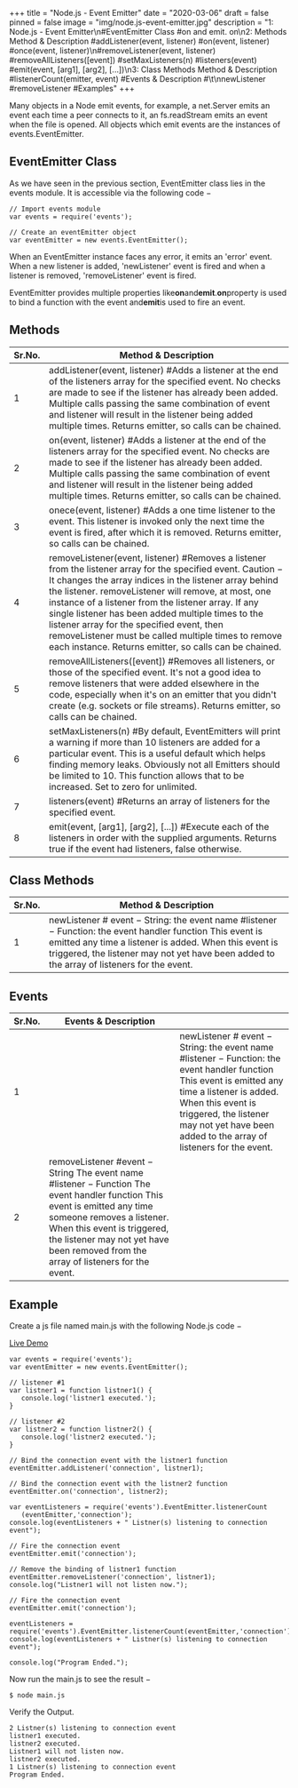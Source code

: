 +++
title = "Node.js - Event Emitter"
date = "2020-03-06"
draft = false
pinned = false
image = "img/node.js-event-emitter.jpg"
description = "1: Node.js - Event Emitter\n#EventEmitter Class  #on and emit. on\n2: Methods Method & Description  #addListener(event, listener) #on(event, listener) #once(event, listener)\n#removeListener(event, listener)  #removeAllListeners([event]) #setMaxListeners(n)  #listeners(event) #emit(event, [arg1], [arg2], [...])\n3: Class Methods Method & Description #listenerCount(emitter, event)  #Events & Description #\t\nnewListener  #removeListener   #Examples"
+++
<!--StartFragment-->

Many objects in a Node emit events, for example, a net.Server emits an event each time a peer connects to it, an fs.readStream emits an event when the file is opened. All objects which emit events are the instances of events.EventEmitter.

## EventEmitter Class

As we have seen in the previous section, EventEmitter class lies in the events module. It is accessible via the following code −

```
// Import events module
var events = require('events');

// Create an eventEmitter object
var eventEmitter = new events.EventEmitter();
```

When an EventEmitter instance faces any error, it emits an 'error' event. When a new listener is added, 'newListener' event is fired and when a listener is removed, 'removeListener' event is fired.

EventEmitter provides multiple properties like**on**and**emit**.**on**property is used to bind a function with the event and**emit**is used to fire an event.

## Methods

| Sr.No. | Method & Description                                                                                                                                                                                                                                                                                                                                                                                                                                                                                     |
| ------ | -------------------------------------------------------------------------------------------------------------------------------------------------------------------------------------------------------------------------------------------------------------------------------------------------------------------------------------------------------------------------------------------------------------------------------------------------------------------------------------------------------- |
| 1      | addListener(event, listener) #Adds a listener at the end of the listeners array for the specified event. No checks are made to see if the listener has already been added. Multiple calls passing the same combination of event and listener will result in the listener being added multiple times. Returns emitter, so calls can be chained.                                                                                                                                                           |
| 2      | on(event, listener)   #Adds a listener at the end of the listeners array for the specified event. No checks are made to see if the listener has already been added. Multiple calls passing the same combination of event and listener will result in the listener being added multiple times. Returns emitter, so calls can be chained.                                                                                                                                                                  |
| 3      | onece(event, listener)  #Adds a one time listener to the event. This listener is invoked only the next time the event is fired, after which it is removed. Returns emitter, so calls can be chained.                                                                                                                                                                                                                                                                                                     |
| 4      | removeListener(event, listener) #Removes a listener from the listener array for the specified event. Caution − It changes the array indices in the listener array behind the listener. removeListener will remove, at most, one instance of a listener from the listener array. If any single listener has been added multiple times to the listener array for the specified event, then removeListener must be called multiple times to remove each instance. Returns emitter, so calls can be chained. |
| 5      | removeAllListeners(\[event])   #Removes all listeners, or those of the specified event. It's not a good idea to remove listeners that were added elsewhere in the code, especially when it's on an emitter that you didn't create (e.g. sockets or file streams). Returns emitter, so calls can be chained.                                                                                                                                                                                              |
| 6      | setMaxListeners(n)  #By default, EventEmitters will print a warning if more than 10 listeners are added for a particular event. This is a useful default which helps finding memory leaks. Obviously not all Emitters should be limited to 10. This function allows that to be increased. Set to zero for unlimited.                                                                                                                                                                                     |
| 7      | listeners(event)   #Returns an array of listeners for the specified event.                                                                                                                                                                                                                                                                                                                                                                                                                               |
| 8      | emit(event, \[arg1], \[arg2], \[...])   #Execute each of the listeners in order with the supplied arguments. Returns true if the event had listeners, false otherwise.                                                                                                                                                                                                                                                                                                                                   |

## Class Methods

| Sr.No. | Method & Description                                                                                                                                                                                                                                                  |
| ------ | --------------------------------------------------------------------------------------------------------------------------------------------------------------------------------------------------------------------------------------------------------------------- |
| 1      | newListener # event − String: the event name  #listener − Function: the event handler function    This event is emitted any time a listener is added. When this event is triggered, the listener may not yet have been added to the array of listeners for the event. |

## Events

| Sr.No. | Events & Description                                                                                                                                                                                                                                                                 |                                                                                                                                                                                                                                                                       |
| ------ | ------------------------------------------------------------------------------------------------------------------------------------------------------------------------------------------------------------------------------------------------------------------------------------ | --------------------------------------------------------------------------------------------------------------------------------------------------------------------------------------------------------------------------------------------------------------------- |
| 1      |                                                                                                                                                                                                                                                                                      | newListener # event − String: the event name  #listener − Function: the event handler function    This event is emitted any time a listener is added. When this event is triggered, the listener may not yet have been added to the array of listeners for the event. |
| 2      | removeListener  #event − String The event name  #listener − Function The event handler function       This event is emitted any time someone removes a listener. When this event is triggered, the listener may not yet have been removed from the array of listeners for the event. |                                                                                                                                                                                                                                                                       |

## Example

Create a js file named main.js with the following Node.js code −

[Live Demo](http://tpcg.io/4qSKcR)

```
var events = require('events');
var eventEmitter = new events.EventEmitter();

// listener #1
var listner1 = function listner1() {
   console.log('listner1 executed.');
}

// listener #2
var listner2 = function listner2() {
   console.log('listner2 executed.');
}

// Bind the connection event with the listner1 function
eventEmitter.addListener('connection', listner1);

// Bind the connection event with the listner2 function
eventEmitter.on('connection', listner2);

var eventListeners = require('events').EventEmitter.listenerCount
   (eventEmitter,'connection');
console.log(eventListeners + " Listner(s) listening to connection event");

// Fire the connection event 
eventEmitter.emit('connection');

// Remove the binding of listner1 function
eventEmitter.removeListener('connection', listner1);
console.log("Listner1 will not listen now.");

// Fire the connection event 
eventEmitter.emit('connection');

eventListeners = require('events').EventEmitter.listenerCount(eventEmitter,'connection');
console.log(eventListeners + " Listner(s) listening to connection event");

console.log("Program Ended.");
```

Now run the main.js to see the result −

```
$ node main.js
```

Verify the Output.

```
2 Listner(s) listening to connection event
listner1 executed.
listner2 executed.
Listner1 will not listen now.
listner2 executed.
1 Listner(s) listening to connection event
Program Ended.
```

<!--EndFragment-->